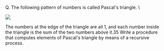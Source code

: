 Q. The following pattern of numbers is called Pascal's triangle. \

![](../images/pascal_ex1-12.gif)

The numbers at the edge of the triangle are all 1, and each number inside the triangle is the sum of the two numbers above it.35 Write a procedure that computes elements of Pascal's triangle by means of a recursive process.

``` scheme

```
